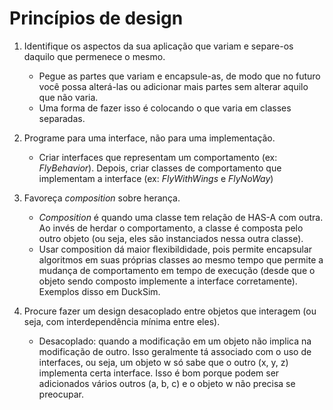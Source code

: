 # Princípios de design
1. Identifique os aspectos da sua aplicação que variam e separe-os daquilo que permenece o mesmo.
    - Pegue as partes que variam e encapsule-as, de modo que no futuro você possa alterá-las ou adicionar mais partes sem alterar aquilo que não varia.
    - Uma forma de fazer isso é colocando o que varia em classes separadas.

2. Programe para uma interface, não para uma implementação.
    - Criar interfaces que representam um comportamento (ex: _FlyBehavior_). Depois, criar classes de comportamento que implementam a interface (ex: _FlyWithWings_ e _FlyNoWay_)

3. Favoreça _composition_ sobre herança.
    - _Composition_ é quando uma classe tem relação de HAS-A com outra. Ao invés de herdar o comportamento, a classe é composta pelo outro objeto (ou seja, eles são instanciados nessa outra classe).
    - Usar composition dá maior flexibildidade, pois permite encapsular algoritmos em suas próprias classes ao mesmo tempo que permite a mudança de comportamento em tempo de execução (desde que o objeto sendo composto implemente a interface corretamente). Exemplos disso em DuckSim.

4. Procure fazer um design desacoplado entre objetos que interagem (ou seja, com interdependência mínima entre eles).
    - Desacoplado: quando a modificação em um objeto não implica na modificação de outro. Isso geralmente tá associado com o uso de interfaces, ou seja, um objeto w só sabe que o outro (x, y, z) implementa certa interface. Isso é bom porque podem ser adicionados vários outros (a, b, c) e o objeto w não precisa se preocupar.